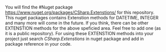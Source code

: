 You will find the #Nuget package https://www.nuget.org/packages/CSharp.Extenstions/ for this repository. 
This nuget packages contains Extenstion methods for DATETIME, INTEGER and many more will come in the future. 
If you think, there can be other EXTENSTION methods for the above speficied area. Feel free to add one (as it is a public repository). 
For using these EXTENSTION methods into your project just search *CSharp.Extenstions* in nuget package and add in package reference in your code. 
